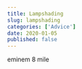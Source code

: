 ```yaml
---
title: Lampshading
slug: lampshading
categories: ['Advice']
date: 2020-01-05
published: false
---
```


eminem 8 mile
